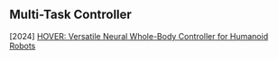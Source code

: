 ## Multi-Task Controller

[2024] [HOVER: Versatile Neural Whole-Body Controller for Humanoid Robots](https://arxiv.org/abs/2410.21229)